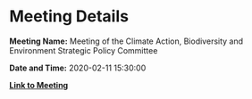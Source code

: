 # Meeting Details

**Meeting Name:** Meeting of the Climate Action, Biodiversity and Environment Strategic Policy Committee

**Date and Time:** 2020-02-11 15:30:00

**[Link to Meeting](https://www.limerick.ie/council/whats-on/meeting-climate-action-biodiversity-and-environment-strategic-policy-committee-2)**
